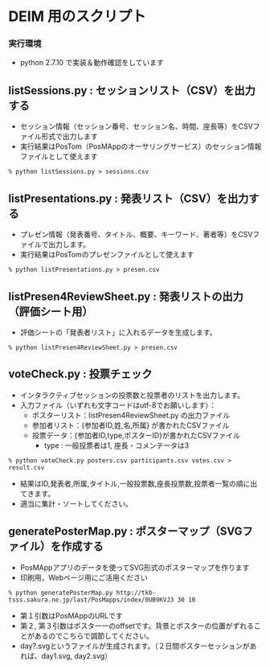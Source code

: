 # DEIM 用のスクリプト
### 実行環境
 * python 2.7.10 で実装＆動作確認をしています
 
## listSessions.py : セッションリスト（CSV）を出力する
 * セッション情報（セッション番号、セッション名、時間、座長等）をCSVファイル形式で出力します
 * 実行結果はPosTom（PosMAppのオーサリングサービス）のセッション情報ファイルとして使えます
 
 ```
 % python listSessions.py > sessions.csv
 ```

## listPresentations.py : 発表リスト（CSV）を出力する
 * プレゼン情報（発表番号、タイトル、概要、キーワード、著者等）をCSVファイルで出力します。
 * 実行結果はPosTomのプレゼンファイルとして使えます

 ```
 % python listPresentations.py > presen.csv
 ```

## listPresen4ReviewSheet.py : 発表リストの出力（評価シート用）
 * 評価シートの「発表者リスト」に入れるデータを生成します。
 
 ```
 % python listPresen4ReviewSheet.py > presen.csv
 ```

## voteCheck.py : 投票チェック
 * インタラクティブセッションの投票数と投票者のリストを出力します。
 * 入力ファイル（いずれも文字コードはutf-8でお願いします）：
    * ポスターリスト：listPresen4ReviewSheet.py の出力ファイル
    * 参加者リスト：{参加者ID,姓,名,所属} が書かれたCSVファイル
    * 投票データ：{参加者ID,type,ポスターID}が書かれたCSVファイル
       * type : 一般投票者は1, 座長・コメンテータは3
 
 ```
 % python voteCheck.py posters.csv participants.csv votes.csv > result.csv
 ```
 * 結果はID,発表者,所属,タイトル,一般投票数,座長投票数,投票者一覧の順に出てきます。
 * 適当に集計・ソートしてください。

## generatePosterMap.py : ポスターマップ（SVGファイル）を作成する
 * PosMAppアプリのデータを使ってSVG形式のポスターマップを作ります
 * 印刷用，Webページ用にご活用ください

 ```
 % python generatePosterMap.py http://tkb-tsss.sakura.ne.jp/last/PosMapps/index/0UB9KVJ3 30 10
 ```
 * 第１引数はPosMAppのURLです
 * 第２, 第３引数はポスター一のoffsetです。背景とポスターの位置がずれることがあるのでこちらで調節してください。
 * day?.svgというファイルが生成されます。（２日間ポスターセッションがあれば、day1.svg, day2.svg）
